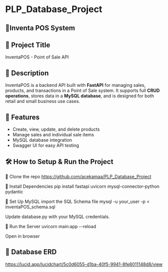 # PLP_Database_Project

## 🧾Inventa POS System

## 📌 Project Title

InventaPOS - Point of Sale API

## 📄 Description

InventaPOS is a backend API built with **FastAPI** for managing sales, products, and transactions in a Point of Sale system. It supports full **CRUD operations**, stores data in a **MySQL database**, and is designed for both retail and small business use cases.

## 🚀 Features

- Create, view, update, and delete products
- Manage sales and individual sale items
- MySQL database integration
- Swagger UI for easy API testing

## 🛠️ How to Setup & Run the Project

📌 Clone the repo 
https://github.com/acekamaa/PLP_Database_Project

📌 Install Dependencies
pip install fastapi uvicorn mysql-connector-python pydantic

📌 Set Up MySQL
import the SQL Schema file
mysql -u your_user -p < inventaPOS_schema.sql

Update database.py with your MySQL credentials.

📌 Run the Server
uvicorn main:app --reload

Open in browser

## 📄 Database ERD 

https://lucid.app/lucidchart/5c0d6055-d1ba-40f5-9941-8fe8011148d8/view
